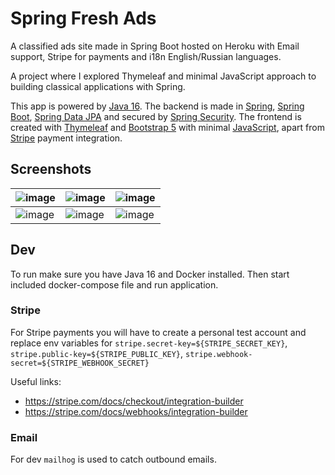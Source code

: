 # Spring Fresh Ads

A classified ads site made in Spring Boot hosted on Heroku with Email support, Stripe for payments and i18n English/Russian languages.

A project where I explored Thymeleaf and minimal JavaScript approach to building classical applications with Spring.

This app is powered by [Java 16](https://www.oracle.com/java/technologies/). The backend is made in [Spring](https://spring.io/projects/spring-framework/), [Spring Boot](https://spring.io/projects/spring-boot), [Spring Data JPA](https://spring.io/projects/spring-data-jpa/) and secured by [Spring Security](https://spring.io/projects/spring-security/). The frontend is created with [Thymeleaf](https://www.thymeleaf.org/) and [Bootstrap 5](https://getbootstrap.com/) with minimal [JavaScript](https://developer.mozilla.org/en-US/docs/Web/JavaScript), apart from [Stripe](https://stripe.com) payment integration.

## Screenshots

| ![image](https://user-images.githubusercontent.com/6123841/124307274-45df1500-db70-11eb-9e8e-3c6129bb5201.png) | ![image](https://user-images.githubusercontent.com/6123841/124308490-06192d00-db72-11eb-888f-b22acdaad288.png) | ![image](https://user-images.githubusercontent.com/6123841/124309189-05cd6180-db73-11eb-8d15-edfc3da1fde6.png) |
| -------------------------------------------------------------------------------------------------------------- | -------------------------------------------------------------------------------------------------------------- | -------------------------------------------------------------------------------------------------------------- |
| ![image](https://user-images.githubusercontent.com/6123841/124308194-94d97a00-db71-11eb-8944-73c9417769a1.png) | ![image](https://user-images.githubusercontent.com/6123841/124308561-1d581a80-db72-11eb-9999-b9f8841cd752.png) | ![image](https://user-images.githubusercontent.com/6123841/124309347-4036fe80-db73-11eb-996f-755bd7e1d6af.png) |

## Dev

To run make sure you have Java 16 and Docker installed.
Then start included docker-compose file and run application.

### Stripe

For Stripe payments you will have to create a personal test account
and replace env variables for `stripe.secret-key=${STRIPE_SECRET_KEY}`, `stripe.public-key=${STRIPE_PUBLIC_KEY}`, `stripe.webhook-secret=${STRIPE_WEBHOOK_SECRET}`

Useful links:
- https://stripe.com/docs/checkout/integration-builder
- https://stripe.com/docs/webhooks/integration-builder

### Email

For dev `mailhog` is used to catch outbound emails.
